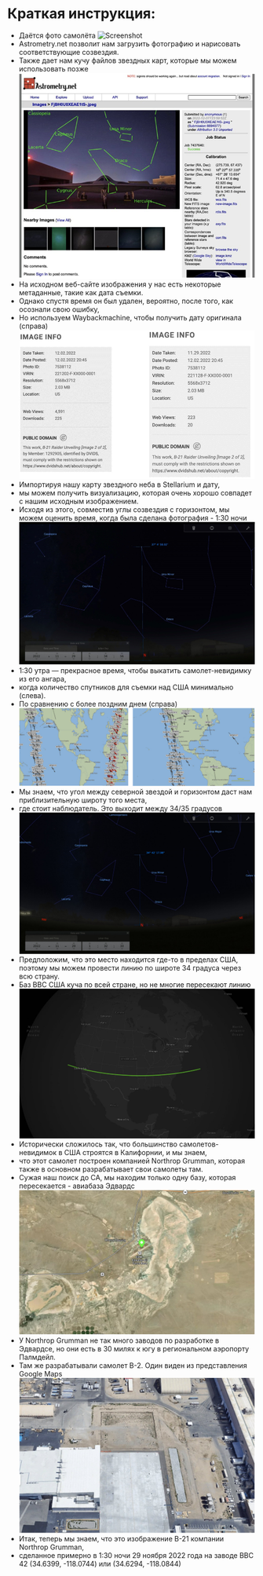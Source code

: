 # Краткая инструкция:
 
* Даётся фото самолёта
  ![Screenshot](image/FjBGwXbXoAAi7Ng.png)
* Astrometry.net позволит нам загрузить фотографию и нарисовать соответствующие созвездия. 
* Также дает нам кучу файлов звездных карт, которые мы можем использовать позже
  ![Screenshot](image/1.png)
* На исходном веб-сайте изображения у нас есть некоторые метаданные, такие как дата съемки. 
* Однако спустя время он был удален, вероятно, после того, как осознали свою ошибку,
* Но используем Waybackmachine, чтобы получить дату оригинала (справа)
  ![Screenshot](image/2.png)
* Импортируя нашу карту звездного неба в Stellarium и дату, 
* мы можем получить визуализацию, которая очень хорошо совпадет с нашим исходным изображением. 
* Исходя из этого, совместив углы созвездия с горизонтом, мы можем оценить время, когда была сделана фотография - 1:30 ночи
  ![Screenshot](image/3.png)
* 1:30 утра — прекрасное время, чтобы выкатить самолет-невидимку из его ангара, 
* когда количество спутников для съемки над США минимально (слева). 
* По сравнению с более поздним днем (справа)  
  ![Screenshot](image/4.png)
* Мы знаем, что угол между северной звездой и горизонтом даст нам приблизительную широту того места, 
* где стоит наблюдатель. Это выходит между 34/35 градусов
  ![Screenshot](image/5.png)
* Предположим, что это место находится где-то в пределах США, поэтому мы можем провести линию по широте 34 градуса через всю страну. 
* Баз ВВС США куча по всей стране, но не многие пересекают линию
  ![Screenshot](image/6.png)
* Исторически сложилось так, что большинство самолетов-невидимок в США строятся в Калифорнии, и мы знаем, 
* что этот самолет построен компанией Northrop Grumman, которая также в основном разрабатывает свои самолеты там. 
* Сужая наш поиск до CA, мы находим только одну базу, которая пересекается - авиабаза Эдвардс
  ![Screenshot](image/7.png)
* У Northrop Grumman не так много заводов по разработке в Эдвардсе, но они есть в 30 милях к югу в региональном аэропорту Палмдейл. 
* Там же разрабатывали самолет В-2. Один виден из представления Google Maps
  ![Screenshot](image/8.png)
* Итак, теперь мы знаем, что это изображение B-21 компании Northrop Grumman, 
* сделанное примерно в 1:30 ночи 29 ноября 2022 года на заводе ВВС 42 (34.6399, -118.0744) или (34.6294, -118.0844)
